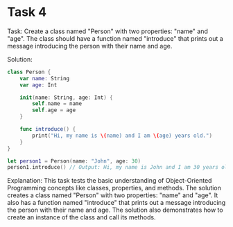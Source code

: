 # Task 4

Task: Create a class named "Person" with two properties: "name" and "age". The
class should have a function named "introduce" that prints out a message
introducing the person with their name and age.

Solution:

```swift
class Person {
    var name: String
    var age: Int

    init(name: String, age: Int) {
        self.name = name
        self.age = age
    }

    func introduce() {
        print("Hi, my name is \(name) and I am \(age) years old.")
    }
}

let person1 = Person(name: "John", age: 30)
person1.introduce() // Output: Hi, my name is John and I am 30 years old.
```

Explanation: This task tests the basic understanding of Object-Oriented
Programming concepts like classes, properties, and methods. The solution creates
a class named "Person" with two properties: "name" and "age". It also has a
function named "introduce" that prints out a message introducing the person with
their name and age. The solution also demonstrates how to create an instance of
the class and call its methods.
